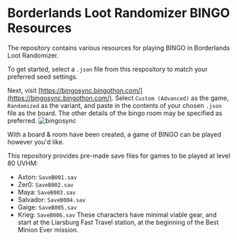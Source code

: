 # Borderlands Loot Randomizer BINGO Resources

The repository contains various resources for playing BINGO in Borderlands Loot Randomizer.

To get started, select a `.json` file from this respository to match your preferred seed settings.

Next, visit [https://bingosync.bingothon.com/](https://bingosync.bingothon.com/). Select `Custom (Advanced)` as the game, `Randomized` as the variant, and paste in the contents of your chosen `.json` file as the board. The other details of the bingo room may be specified as preferred.
<img src="https://i.imgur.com/PVfDcF2.png" alt="bingosync" />

With a board & room have been created, a game of BINGO can be played however you'd like.

This repository provides pre-made save files for games to be played at level 80 UVHM:
- Axton: `SaveB001.sav`
- Zer0: `SaveB002.sav`
- Maya: `SaveB003.sav`
- Salvador: `SaveB004.sav`
- Gaige: `SaveB005.sav`
- Krieg: `SaveB006.sav`
These characters have minimal viable gear, and start at the Liarsburg Fast Travel station, at the beginning of the Best Minion Ever mission.